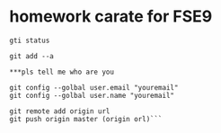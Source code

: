 # homework carate for FSE9

```git init
gti status

git add --a

***pls tell me who are you

git config --golbal user.email "youremail"
git config --golbal user.name "youremail"

git remote add origin url
git push origin master (origin orl)```


